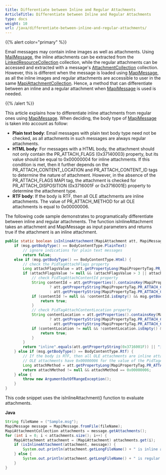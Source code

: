 ```yaml
---
title: Differentiate between Inline and Regular Attachments
ArticleTitle: Differentiate between Inline and Regular Attachments
type: docs
weight: 10
url: /java/differentiate-between-inline-and-regular-attachments/
---
```


{{% alert color="primary" %}} 

Email messages may contain inline images as well as attachments. Using [MailMessage](http://www.aspose.com/api/java/email/com.aspose.email/classes/MailMessage), the inline attachments can be extracted from the [LinkedResourceCollection](https://apireference.aspose.com/email//java/com.aspose.email/linkedresourcecollection) collection, while the regular attachments can be accessed and extracted with a message's [AttachmentCollection](https://apireference.aspose.com/email//java/com.aspose.email/attachmentcollection) collection. However, this is different when the message is loaded using [MapiMessage](https://apireference.aspose.com/email//java/com.aspose.email/mapimessage), as all the inline images and regular attachments are accessible to user in the same [MapiAttachmentCollection](https://apireference.aspose.com/email//java/com.aspose.email/mapiattachmentcollection). Hence, a method that can differentiate between an inline and a regular attachment when [MapiMessage](https://apireference.aspose.com/email//java/com.aspose.email/mapimessage) is used is needed.

{{% /alert %}} 

This article explains how to differentiate inline attachments from regular ones using [MapiMessage](https://apireference.aspose.com/email//java/com.aspose.email/mapimessage). When deciding, the body type of [MapiMessage](https://apireference.aspose.com/email//java/com.aspose.email/mapimessage) is taken into account as follow:

- **Plain text body**: Email messages with plain text body type need not be checked, as all attachments in such messages are always regular attachments.
- **HTML body**: For messages with a HTML body, the attachment should not only contain the PR_ATTACH_FLAGS (0x37140003) property, but its value should be equal to 0x00000004 for inline attachments. If this condition is met, then it further depends on the PR_ATTACH_CONTENT_LOCATION and PR_ATTACH_CONTENT_ID tags to determine the nature of attachment. However, in the absence of the PR_ATTACH_FLAGS MAPI tag, the attachment is checked for PR_ATTACH_DISPOSITION (0x3716001F or 0x3716001E) property to determine the attachment type.
- **RTF body**: If the body is RTF, then all OLE attachments are inline attachments. The value of PR_ATTACH_METHOD for all OLE attachments is equal to 0x00000006.

The following code sample demonstrates to programatically differentiate between inline and regular attachments. The function isInlineAttachment takes an attachment and MapiMessage as input parameters and returns true if the attachment is an inline attachment.

~~~java
public static boolean isInlineAttachment(MapiAttachment att, MapiMessage msg) {
    if (msg.getBodyType() == BodyContentType.PlainText)
        // ignore indications for plain text messages
        return false;
    else if (msg.getBodyType() == BodyContentType.Html) {
        // check the PidTagAttachFlags property
        Long attachFlagsValue = att.getPropertyLong(MapiPropertyTag.PR_ATTACH_FLAGS);
        if (attachFlagsValue != null && (attachFlagsValue > 3 || attachFlagsValue < 1)) {
            // check PidTagAttachContentId property
            String contentId = att.getProperties().containsKey(MapiPropertyTag.PR_ATTACH_CONTENT_ID)
                    ? att.getPropertyString(MapiPropertyTag.PR_ATTACH_CONTENT_ID)
                    : att.getPropertyString(MapiPropertyTag.PR_ATTACH_CONTENT_ID_W);
            if (contentId != null && !contentId.isEmpty() && msg.getBodyHtml().contains("cid:" + contentId)) {
                return true;
            }
            // check PidTagAttachContentLocation property
            String contentLocation = att.getProperties().containsKey(MapiPropertyTag.PR_ATTACH_CONTENT_LOCATION)
                    ? att.getPropertyString(MapiPropertyTag.PR_ATTACH_CONTENT_LOCATION)
                    : att.getPropertyString(MapiPropertyTag.PR_ATTACH_CONTENT_LOCATION_W);
            if (contentLocation != null && !contentLocation.isEmpty() && msg.getBodyHtml().contains(contentLocation)) {
                return true;
            }
        }
        return "inline".equals(att.getPropertyString(0x3716001F)) || "inline".equals(att.getPropertyString(0x3716001E));
    } else if (msg.getBodyType() == BodyContentType.Rtf) {
        // If the body is RTF, then all OLE attachments are inline attachments.
        // OLE attachments have 0x00000006 for the value of the PidTagAttachMethod property
        Long attachMethod = att.getPropertyLong(MapiPropertyTag.PR_ATTACH_METHOD);
        return attachMethod != null && attachMethod == 0x00000006;
    } else {
        throw new ArgumentOutOfRangeException();
    }
}
~~~



This code snippet uses the isInlineAttachment() function to evaluate attachments.

**Java**

~~~java
String fileName = ("Sample.msg");
MapiMessage message = MapiMessage.fromFile(fileName);
MapiAttachmentCollection attachments = message.getAttachments();
for (int i = 0; i < attachments.size(); i++) {
    MapiAttachment attachment = (MapiAttachment) attachments.get(i);
    if (isInlineAttachment(attachment, message)) {
        System.out.println(attachment.getLongFileName() + " is inline attachment");
    } else {
        System.out.println(attachment.getLongFileName() + " is regular attachment");
    }
}
~~~

